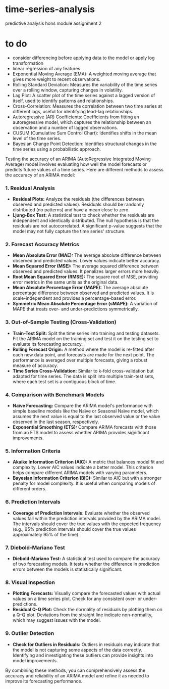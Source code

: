 # time-series-analysis
predictive analysis hons module assignment 2



# to do
- consider differencing before applying data to the model or apply log transformation
- linear regression of any features
- Exponential Moving Average (EMA): A weighted moving average that gives more weight to recent observations.
- Rolling Standard Deviation: Measures the variability of the time series over a rolling window, capturing changes in volatility.
- Lag Plot: A scatter plot of the time series against a lagged version of itself, used to identify patterns and relationships.
- Cross-Correlation: Measures the correlation between two time series at different lags, useful for identifying lead-lag relationships.
- Autoregressive (AR) Coefficients: Coefficients from fitting an autoregressive model, which captures the relationship between an observation and a number of lagged observations.
- CUSUM (Cumulative Sum Control Chart): Identifies shifts in the mean level of the time series.
- Bayesian Change Point Detection: Identifies structural changes in the time series using a probabilistic approach.






Testing the accuracy of an ARIMA (AutoRegressive Integrated Moving Average) model involves evaluating how well the model forecasts or predicts future values of a time series. Here are different methods to assess the accuracy of an ARIMA model:

### 1. **Residual Analysis**
   - **Residual Plots:** Analyze the residuals (the differences between observed and predicted values). Residuals should be randomly distributed (no patterns) and have a mean close to zero. 
   - **Ljung-Box Test:** A statistical test to check whether the residuals are independent and identically distributed. The null hypothesis is that the residuals are not autocorrelated. A significant p-value suggests that the model may not fully capture the time series' structure.

### 2. **Forecast Accuracy Metrics**
   - **Mean Absolute Error (MAE):** The average absolute difference between observed and predicted values. Lower values indicate better accuracy.
   - **Mean Squared Error (MSE):** The average squared difference between observed and predicted values. It penalizes larger errors more heavily.
   - **Root Mean Squared Error (RMSE):** The square root of MSE, providing error metrics in the same units as the original data.
   - **Mean Absolute Percentage Error (MAPE):** The average absolute percentage difference between observed and predicted values. It is scale-independent and provides a percentage-based error.
   - **Symmetric Mean Absolute Percentage Error (sMAPE):** A variation of MAPE that treats over- and under-predictions symmetrically.

### 3. **Out-of-Sample Testing (Cross-Validation)**
   - **Train-Test Split:** Split the time series into training and testing datasets. Fit the ARIMA model on the training set and test it on the testing set to evaluate its forecasting accuracy.
   - **Rolling Forecast Origin:** A method where the model is re-fitted after each new data point, and forecasts are made for the next point. The performance is averaged over multiple forecasts, giving a robust measure of accuracy.
   - **Time Series Cross-Validation:** Similar to k-fold cross-validation but adapted for time series. The data is split into multiple train-test sets, where each test set is a contiguous block of time.

### 4. **Comparison with Benchmark Models**
   - **Naïve Forecasting:** Compare the ARIMA model's performance with simple baseline models like the Naïve or Seasonal Naïve model, which assumes the next value is equal to the last observed value or the value observed in the last season, respectively.
   - **Exponential Smoothing (ETS):** Compare ARIMA forecasts with those from an ETS model to assess whether ARIMA provides significant improvements.

### 5. **Information Criteria**
   - **Akaike Information Criterion (AIC):** A metric that balances model fit and complexity. Lower AIC values indicate a better model. This criterion helps compare different ARIMA models with varying parameters.
   - **Bayesian Information Criterion (BIC):** Similar to AIC but with a stronger penalty for model complexity. It is useful when comparing models of different orders.

### 6. **Prediction Intervals**
   - **Coverage of Prediction Intervals:** Evaluate whether the observed values fall within the prediction intervals provided by the ARIMA model. The intervals should cover the true values with the expected frequency (e.g., 95% prediction intervals should cover the true values approximately 95% of the time).

### 7. **Diebold-Mariano Test**
   - **Diebold-Mariano Test:** A statistical test used to compare the accuracy of two forecasting models. It tests whether the difference in prediction errors between the models is statistically significant. 

### 8. **Visual Inspection**
   - **Plotting Forecasts:** Visually compare the forecasted values with actual values on a time series plot. Check for any consistent over- or under-predictions.
   - **Residual Q-Q Plot:** Check the normality of residuals by plotting them on a Q-Q plot. Deviations from the straight line indicate non-normality, which may suggest issues with the model.

### 9. **Outlier Detection**
   - **Check for Outliers in Residuals:** Outliers in residuals may indicate that the model is not capturing some aspects of the data correctly. Identifying and investigating these outliers can provide insights into model improvements.

By combining these methods, you can comprehensively assess the accuracy and reliability of an ARIMA model and refine it as needed to improve its forecasting performance.